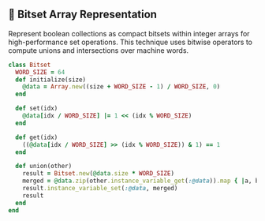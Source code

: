## 🔢 Bitset Array Representation
Represent boolean collections as compact bitsets within integer arrays for high-performance set operations. This technique uses bitwise operators to compute unions and intersections over machine words.

```ruby
class Bitset
  WORD_SIZE = 64
  def initialize(size)
    @data = Array.new((size + WORD_SIZE - 1) / WORD_SIZE, 0)
  end

  def set(idx)
    @data[idx / WORD_SIZE] |= 1 << (idx % WORD_SIZE)
  end

  def get(idx)
    ((@data[idx / WORD_SIZE] >> (idx % WORD_SIZE)) & 1) == 1
  end

  def union(other)
    result = Bitset.new(@data.size * WORD_SIZE)
    merged = @data.zip(other.instance_variable_get(:@data)).map { |a, b| a | b }
    result.instance_variable_set(:@data, merged)
    result
  end
end
```